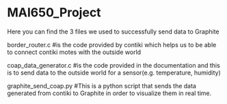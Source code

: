 # MAI650_Project

Here you can find the 3 files we used to successfully send data to Graphite

border_router.c #is the code provided by contiki which helps us to be able to connect contiki motes with the outside world

coap_data_generator.c #is the code provided in the documentation and this is to send data to the outside world for a sensor(e.g. temperature, humidity)

graphite_send_coap.py #This is a python script that sends the data generated from contiki to Graphite in order to visualize them in real time.
